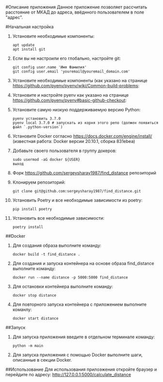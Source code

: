 #Описание приложения
Данное приложение позволяет рассчитать расстояние от МКАД до адреса, ввёднного пользователем в поле "адрес".

#Начальная настройка

1. Установите необходимые компоненты:
    ```
    apt update
    apt install git
    ```
2. Если вы не настроили его глобально, настройте git:
    ```
    git config user.name 'Имя Фамилия'
    git config user.email 'youremail@youremail_domain.com'
    ```
3. Установите необходимые компоненты (как указано на странице https://github.com/pyenv/pyenv/wiki/Common-build-problems:
4. Установите и настройте pyenv как указано на странице https://github.com/pyenv/pyenv#basic-github-checkout:

5. Установите самую низкую поддерживаемую версию Python:
    ```
    pyenv установить 3.7.0
    pyenv local 3.7.0 # запускать из корня этого репо (должен появиться файл `.python-version`)
    ```
6. Установите Docker согласно https://docs.docker.com/engine/install/ (известная работа: Docker версии 20.10.1, сборка 831ebea)

7. Добавьте своего пользователя в группу докеров:
    ```
    sudo usermod -aG docker ${USER}
    выход
    ```

8. Форк https://github.com/sergeysharay1987/find_distance репозиторий

9. Клонируем репозиторий:
    ```
    git clone git@github.com:sergeysharay1987/find_distance.git
    ```

10. Установить Poetry и все необходимые зависимости из poetry:
    ```
    pip install poetry 
    ```
11. Установить все необходимые зависимости:
    ```
    poetry install
    ```

##Docker
1. Для создания образа выполните команду:
    ```
    docker build -t find_distance .
    ```
2. Для создания и запуска контейнера на основе образа find_distance выполните команду:
    ```
    docker run --name distance -p 5000:5000 find_distance
    ```
3. Для остановки контейнера выполните команду:
    ```
    docker stop distance
    ```
4. Для повторного запуска контейнера с приложением выполните команлу:
    ```
    docker start distance
    ```

##Запуск

1. Для запуска приложения введите в отдельном терминале команду:
    ```
    python -m main
    ``` 

2. Для запуска приложения с помощью Docker выполните шаги, описанные в секции Docker.

##Использование
Для использования прилоэжения откройте браузер и перейдите по адресу: http://127.0.0.1:5000/calculate_distance